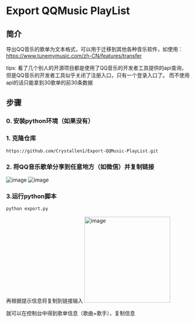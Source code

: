 # Export QQMusic PlayList

## 简介

导出QQ音乐的歌单为文本格式，可以用于迁移到其他各种音乐软件，如使用：
https://www.tunemymusic.com/zh-CN/features/transfer

tips: 看了几个别人的开源项目都是使用了QQ音乐的开发者工具提供的api查询，但是QQ音乐的开发者工具似乎关闭了注册入口，只有一个登录入口了。
而不使用api的话只能拿到30歌单的前30条数据

## 步骤
### 0. 安装python环境（如果没有）

### 1. 克隆仓库
``` 
https://github.com/Crystallen1/Export-QQMusic-PlayList.git
```
### 2. 将QQ音乐歌单分享到任意地方（如微信）并复制链接
![image](https://github.com/user-attachments/assets/93e23532-26ec-435d-9e31-86af5dec18f8)
![image](https://github.com/user-attachments/assets/542a8809-5329-422e-a18c-75daef882164)

### 3.运行python脚本

```python
python export.py
```
再根据提示信息将复制到链接输入
<img width="234" alt="image" src="https://github.com/user-attachments/assets/42235b65-b275-488f-b990-33a6f53cc9eb" />

就可以在控制台中得到歌单信息（歌曲+歌手），复制信息

